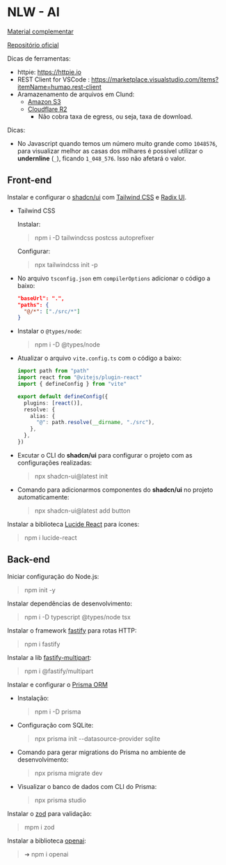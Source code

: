 # NLW - AI

[Material complementar](https://efficient-sloth-d85.notion.site/NLW-13-IA-dc54c0a8b5c04d8198cef71627852d73)

[Repositório oficial](https://github.com/rocketseat-education/nlw-ai-mastery)

Dicas de ferramentas:

- httpie: <https://httpie.io>
- REST Client for VSCode : <https://marketplace.visualstudio.com/items?itemName=humao.rest-client>
- Aramazenamento de arquivos em Clund:
  - [Amazon S3](https://aws.amazon.com/s3)
  - [Cloudflare R2](https://developers.cloudflare.com/r2)
    - Não cobra taxa de egress, ou seja, taxa de download.

Dicas:

- No Javascript quando temos um número muito grande como `1048576`, para visualizar melhor as casas dos milhares é possível utilizar o **undernline** (`_`), ficando `1_048_576`. Isso não afetará o valor.

## Front-end

Instalar e configurar o [shadcn/ui](https://ui.shadcn.com) com [Tailwind CSS](https://tailwindcss.com) e [Radix UI](https://www.radix-ui.com).

- Tailwind CSS

  Instalar:

  > npm i -D tailwindcss postcss autoprefixer

  Configurar:

  > npx tailwindcss init -p

- No arquivo `tsconfig.json` em `compilerOptions` adicionar o código a baixo:

  ```json
  "baseUrl": ".",
  "paths": {
    "@/*": ["./src/*"]
  }
  ```

- Instalar o `@types/node`:

  > npm i -D @types/node

- Atualizar o arquivo `vite.config.ts` com o código a baixo:

  ```typescript
  import path from "path"
  import react from "@vitejs/plugin-react"
  import { defineConfig } from "vite"
  
  export default defineConfig({
    plugins: [react()],
    resolve: {
      alias: {
        "@": path.resolve(__dirname, "./src"),
      },
    },
  })
  ```

- Excutar o CLI do **shadcn/ui** para configurar o projeto com as configurações realizadas:

  > npx shadcn-ui@latest init

- Comando para adicionarmos componentes do **shadcn/ui** no projeto automaticamente:

  > npx shadcn-ui@latest add button

Instalar a biblioteca [Lucide React](https://lucide.dev) para ícones:

> npm i lucide-react

## Back-end

Iniciar configuração do Node.js:

> npm init -y

Instalar dependências de desenvolvimento:

> npm i -D typescript @types/node tsx

Instalar o framework [fastify](https://fastify.dev) para rotas HTTP:

> npm i fastify

Instalar a lib [fastify-multipart](https://github.com/fastify/fastify-multipart):

> npm i @fastify/multipart

Instalar e configurar o [Prisma ORM](https://www.prisma.io)

- Instalação:

  > npm i -D prisma

- Configuração com SQLite:

  > npx prisma init --datasource-provider sqlite

- Comando para gerar migrations do Prisma no ambiente de desenvolvimento:

  > npx prisma migrate dev

- Visualizar o banco de dados com CLI do Prisma:

  > npx prisma studio

Instalar o [zod](https://zod.dev) para validação:

> mpm i zod

Instalar a biblioteca [openai](https://www.npmjs.com/package/openai):

> ➜ npm i openai
